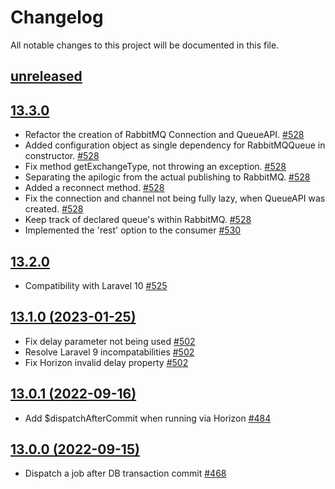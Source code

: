 # Changelog

All notable changes to this project will be documented in this file.

## [unreleased](https://github.com/vyuldashev/laravel-queue-rabbitmq/compare/v13.2.0...master)

## [13.3.0](https://github.com/vyuldashev/laravel-queue-rabbitmq/compare/v13.2.0...13.3.0)

- Refactor the creation of RabbitMQ Connection and QueueAPI. [#528](https://github.com/vyuldashev/laravel-queue-rabbitmq/pull/528)
- Added configuration object as single dependency for RabbitMQQueue in constructor. [#528](https://github.com/vyuldashev/laravel-queue-rabbitmq/pull/528)
- Fix method getExchangeType, not throwing an exception. [#528](https://github.com/vyuldashev/laravel-queue-rabbitmq/pull/528)
- Separating the apilogic from the actual publishing to RabbitMQ. [#528](https://github.com/vyuldashev/laravel-queue-rabbitmq/pull/528)
- Added a reconnect method. [#528](https://github.com/vyuldashev/laravel-queue-rabbitmq/pull/528)
- Fix the connection and channel not being fully lazy, when QueueAPI was created. [#528](https://github.com/vyuldashev/laravel-queue-rabbitmq/pull/528)
- Keep track of declared queue's within RabbitMQ. [#528](https://github.com/vyuldashev/laravel-queue-rabbitmq/pull/528)
- Implemented the 'rest' option to the consumer [#530](https://github.com/vyuldashev/laravel-queue-rabbitmq/pull/530)

## [13.2.0](https://github.com/vyuldashev/laravel-queue-rabbitmq/compare/v13.1.0...13.2.0)

- Compatibility with Laravel 10 [#525](https://github.com/vyuldashev/laravel-queue-rabbitmq/pull/525)

## [13.1.0 (2023-01-25)](https://github.com/vyuldashev/laravel-queue-rabbitmq/compare/v13.0.1...v13.1.0)

- Fix delay parameter not being used [#502](https://github.com/vyuldashev/laravel-queue-rabbitmq/pull/502)
- Resolve Laravel 9 incompatabilities [#502](https://github.com/vyuldashev/laravel-queue-rabbitmq/pull/502)
- Fix Horizon invalid delay property [#502](https://github.com/vyuldashev/laravel-queue-rabbitmq/pull/502)

## [13.0.1 (2022-09-16)](https://github.com/vyuldashev/laravel-queue-rabbitmq/compare/v13.0.0...v13.0.1)

- Add $dispatchAfterCommit when running via Horizon [#484](https://github.com/vyuldashev/laravel-queue-rabbitmq/pull/484)

## [13.0.0 (2022-09-15)](https://github.com/vyuldashev/laravel-queue-rabbitmq/compare/v12.0.1...v13.0.0)

- Dispatch a job after DB transaction commit [#468](https://github.com/vyuldashev/laravel-queue-rabbitmq/pull/468)
